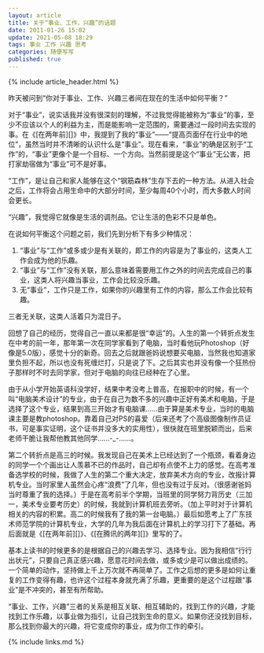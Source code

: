 ```yaml
---
layout: article
title: 关于“事业、工作，兴趣”的话题
date: 2011-01-26 15:02
update: 2021-05-08 18:29
tags: 事业 工作 兴趣 思考
categories: 随便写写
published: true
---
```


{% include article_header.html %}

昨天被问到“你对于事业、工作、兴趣三者间在现在的生活中如何平衡？”

对于“事业”，说实话我并没有很深刻的理解，不过我觉得能被称为“事业”的事，至少不应该以个人的利益为主，而是能影响一定范围的，需要通过一段时间去实现的事。在《[在两年前][]》中，我提到了我的“事业”——“提高页面仔在行业中的地位”，虽然当时并不清晰的认识什么是“事业”。现在看来，“事业”的确是区别于“工作”的，“事业”更像个是一个目标、一个方向。当然前提是这个“事业”无公害，把打家劫宿做为“事业”可不是好事。

“工作”，是让自己和家人能够在这个“钢筋森林”生存下去的一种方法。从进入社会之后，工作将会占用生命中的大部分时间，至少每周40个小时，而大多数人时间会更长。

“兴趣”，我觉得它就像是生活的调剂品。它让生活的色彩不只是单色。

在说如何平衡这个问题之前，我们先到分析下有多少种情况：

1. “事业”与“工作”或多或少是有关联的，即工作的内容是为了事业的，这类人工作会成为他的乐趣。
2. “事业”与“工作”没有关联，那么意味着需要用工作之外的时间去完成自己的事业，这类人将兴趣当事业，工作会比较没乐趣。
3. 无“事业”，工作只是工作，如果你的兴趣里有工作的内容，那么工作会比较有趣。

三者无关联，这类人活着只为混日子。

回想了自己的经历，觉得自己一直以来都是很“幸运”的。人生的第一个转折点发生在中考的前一年，那年第一次在同学家看到了电脑，当时看他玩Photoshop（好像是5.0版），感觉十分的新奇。回去之后就跟爸妈说想要买电脑，当然我也知道家里负担不起，所以也没有死缠烂打，只是说了下。之后其实也并没有像一个狂热份子那样时不时去同学家，但对于电脑的向往已经种在了心里。

由于从小学开始英语科没学好，结果中考没考上普高，在报职中的时候，有一个叫“电脑美术设计”的专业，由于在自己为数不多的兴趣中正好有美术和电脑，于是选择了这个专业，结果到高三开始才有电脑课……由于算是美术专业，当时的电脑课主要是教photoshop。靠着自己对PS的喜爱（后来还考了个高级图像制作员证书，可是事实证明，这个证书并没多大的实用性），很快就在班里脱颖而出，后来老师干脆让我帮他教其他同学……-_-……。

第二个转折点是高三的时候。我发现自己在美术上已经达到了一个瓶颈，看着身边的同学一个个画出让人羡慕不已的作品时，自己却有点使不上力的感觉。在高考准备选学校的时候，我做了人生的第二个重大决定，放弃美术方向的专业，改报计算机专业。当时家里人虽然会心疼“浪费”了几年，但也没有过于反对。（很感谢爸妈当时尊重了我的选择。）于是在高考前半个学期，当班里的同学努力背历史（三加一，美术专业要考历史）的时候，我就到计算机班去旁听。（加上平时对于计算机相关的内容的积累。高二的时候我有了我的第一台电脑。）最后如愿考上了广东技术师范学院的计算机专业，大学的几年为我后面在计算机上的学习打下了基础。再后面就是《[在两年前][]》、《[在腾讯的两年][]》里写的了。

基本上读书的时候更多的是根据自己的兴趣去学习、选择专业。因为我相信“行行出状元”，只要自己真正感兴趣，愿意花时间去做，或多或少是可以做出成绩的。一个简单的动作，坚持做上千上万次就不再简单了。工作之后想的更多是如何让重复的工作变得有趣，也许这个过程本身就充满了乐趣，更重要的是这个过程跟“事业”是不冲突的，甚至有所帮助。

“事业、工作，兴趣”三者的关系是相互关联、相互辅助的，找到工作的兴趣，才能找到工作乐趣，以事业做为指引，让自己找到生命的意义。如果你还没找到目标，那么找到你最大的兴趣，将它变成你的事业，成为你工作的牵引。

{% include links.md %}